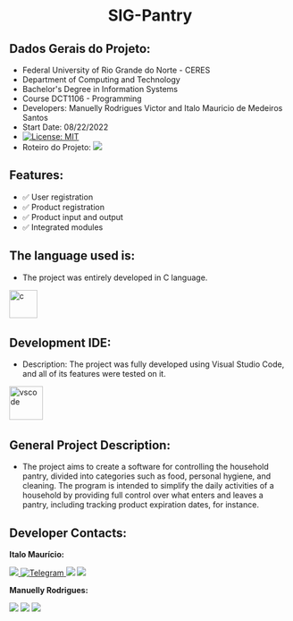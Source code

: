 
<h1 align="center"> SIG-Pantry </h1>


## Dados Gerais do Projeto:

* Federal University of Rio Grande do Norte - CERES
* Department of Computing and Technology
* Bachelor's Degree in Information Systems
* Course DCT1106 - Programming
* Developers: Manuelly Rodrigues Victor and Italo Mauricio de Medeiros Santos
* Start Date: 08/22/2022
* [![License: MIT](https://img.shields.io/badge/License-MIT-yellow.svg)](https://opensource.org/licenses/MIT)
* Roteiro do Projeto: [<img src = "https://img.shields.io/badge/Markdown-000000?style=for-the-badge&logo=markdown&logoColor=white">](https://github.com/italo-mauricio/SIG-Pantry/blob/main/Projeto/roteiro.md)

## Features:

- ✅ User registration
- ✅ Product registration
- ✅ Product input and output
- ✅ Integrated modules


## The language used is:

* The project was entirely developed in C language.

<img src="https://cdn.jsdelivr.net/gh/devicons/devicon/icons/c/c-plain.svg" title="c" alt="c" width="50" height="50"/>&nbsp;

## Development IDE:

* Description: The project was fully developed using Visual Studio Code, and all of its features were tested on it.

<img src="https://cdn.jsdelivr.net/gh/devicons/devicon/icons/vscode/vscode-original-wordmark.svg" title="vscode" alt="vscode" width="60" height="60"/>&nbsp;


## General Project Description:

* The project aims to create a software for controlling the household pantry, divided into categories such as food, personal hygiene, and cleaning. The program is intended to simplify the daily activities of a household by providing full control over what enters and leaves a pantry, including tracking product expiration dates, for instance.

## Developer Contacts:
**Italo Maurício:**

[<img src = "https://img.shields.io/badge/instagram-%23E4405F.svg?&style=for-the-badge&logo=instagram&logoColor=white">](https://www.instagram.com/italomauricio1/)<a id="telegram" href="https://t.me/italomauricio1" target="_blank"> ![Telegram](https://img.shields.io/static/v1?style=for-the-badge&message=Telegram&color=26A5E4&logo=Telegram&logoColor=FFFFFF&label=) </a>[<img src="https://img.shields.io/badge/linkedin-%230077B5.svg?&style=for-the-badge&logo=linkedin&logoColor=white" />](https://www.linkedin.com/in/italo-mauricio-26b76b15a/) <a href = "mailto:italomauricio98@gmail.com"><img src="https://img.shields.io/badge/Gmail-D14836?style=for-the-badge&logo=gmail&logoColor=white" target="_blank"></a>

**Manuelly Rodrigues:**

[<img src = "https://img.shields.io/badge/instagram-%23E4405F.svg?&style=for-the-badge&logo=instagram&logoColor=white">](https://www.instagram.com/manuelly___/) [<img src="https://img.shields.io/badge/linkedin-%230077B5.svg?&style=for-the-badge&logo=linkedin&logoColor=white" />](https://www.linkedin.com/in/imanuelly-rodrigues-5037b6239/) <a href = "mailto:manuellyvictor2000@gmail.com"><img src="https://img.shields.io/badge/Gmail-D14836?style=for-the-badge&logo=gmail&logoColor=white" target="_blank"></a>
